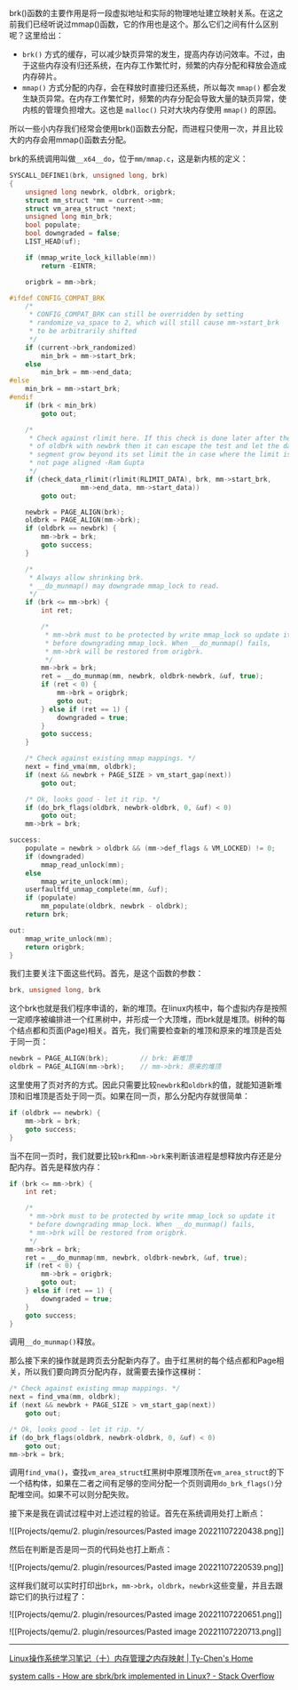 brk()函数的主要作用是将一段虚拟地址和实际的物理地址建立映射关系。在这之前我们已经听说过mmap()函数，它的作用也是这个。那么它们之间有什么区别呢？这里给出：

* `brk()` 方式的缓存，可以减少缺页异常的发生，提高内存访问效率。不过，由于这些内存没有归还系统，在内存工作繁忙时，频繁的内存分配和释放会造成内存碎片。
* `mmap()` 方式分配的内存，会在释放时直接归还系统，所以每次 `mmap()` 都会发生缺页异常。在内存工作繁忙时，频繁的内存分配会导致大量的缺页异常，使内核的管理负担增大。这也是 `malloc()` 只对大块内存使用 `mmap()` 的原因。

所以一些小内存我们经常会使用brk()函数去分配，而进程只使用一次，并且比较大的内存会用mmap()函数去分配。

brk的系统调用叫做`__x64__do`，位于`mm/mmap.c`，这是新内核的定义：

```c
SYSCALL_DEFINE1(brk, unsigned long, brk)
{
	unsigned long newbrk, oldbrk, origbrk;
	struct mm_struct *mm = current->mm;
	struct vm_area_struct *next;
	unsigned long min_brk;
	bool populate;
	bool downgraded = false;
	LIST_HEAD(uf);

	if (mmap_write_lock_killable(mm))
		return -EINTR;

	origbrk = mm->brk;

#ifdef CONFIG_COMPAT_BRK
	/*
	 * CONFIG_COMPAT_BRK can still be overridden by setting
	 * randomize_va_space to 2, which will still cause mm->start_brk
	 * to be arbitrarily shifted
	 */
	if (current->brk_randomized)
		min_brk = mm->start_brk;
	else
		min_brk = mm->end_data;
#else
	min_brk = mm->start_brk;
#endif
	if (brk < min_brk)
		goto out;

	/*
	 * Check against rlimit here. If this check is done later after the test
	 * of oldbrk with newbrk then it can escape the test and let the data
	 * segment grow beyond its set limit the in case where the limit is
	 * not page aligned -Ram Gupta
	 */
	if (check_data_rlimit(rlimit(RLIMIT_DATA), brk, mm->start_brk,
			      mm->end_data, mm->start_data))
		goto out;

	newbrk = PAGE_ALIGN(brk);
	oldbrk = PAGE_ALIGN(mm->brk);
	if (oldbrk == newbrk) {
		mm->brk = brk;
		goto success;
	}

	/*
	 * Always allow shrinking brk.
	 * __do_munmap() may downgrade mmap_lock to read.
	 */
	if (brk <= mm->brk) {
		int ret;

		/*
		 * mm->brk must to be protected by write mmap_lock so update it
		 * before downgrading mmap_lock. When __do_munmap() fails,
		 * mm->brk will be restored from origbrk.
		 */
		mm->brk = brk;
		ret = __do_munmap(mm, newbrk, oldbrk-newbrk, &uf, true);
		if (ret < 0) {
			mm->brk = origbrk;
			goto out;
		} else if (ret == 1) {
			downgraded = true;
		}
		goto success;
	}

	/* Check against existing mmap mappings. */
	next = find_vma(mm, oldbrk);
	if (next && newbrk + PAGE_SIZE > vm_start_gap(next))
		goto out;

	/* Ok, looks good - let it rip. */
	if (do_brk_flags(oldbrk, newbrk-oldbrk, 0, &uf) < 0)
		goto out;
	mm->brk = brk;

success:
	populate = newbrk > oldbrk && (mm->def_flags & VM_LOCKED) != 0;
	if (downgraded)
		mmap_read_unlock(mm);
	else
		mmap_write_unlock(mm);
	userfaultfd_unmap_complete(mm, &uf);
	if (populate)
		mm_populate(oldbrk, newbrk - oldbrk);
	return brk;

out:
	mmap_write_unlock(mm);
	return origbrk;
}

```

我们主要关注下面这些代码。首先，是这个函数的参数：

```c
brk, unsigned long, brk
```

这个brk也就是我们程序申请的，新的堆顶。在linux内核中，每个虚拟内存是按照一定顺序被编排进一个红黑树中，并形成一个大顶堆，而brk就是堆顶。树种的每个结点都和页面(Page)相关。首先，我们需要检查新的堆顶和原来的堆顶是否处于同一页：

```c
newbrk = PAGE_ALIGN(brk);        // brk: 新堆顶
oldbrk = PAGE_ALIGN(mm->brk);    // mm->brk: 原来的堆顶
```

这里使用了页对齐的方式。因此只需要比较`newbrk`和`oldbrk`的值，就能知道新堆顶和旧堆顶是否处于同一页。如果在同一页，那么分配内存就很简单：

```c
if (oldbrk == newbrk) {
	mm->brk = brk;
	goto success;
}
```

当不在同一页时，我们就要比较`brk`和`mm->brk`来判断该进程是想释放内存还是分配内存。首先是释放内存：

```c
if (brk <= mm->brk) {
	int ret;

	/*
	 * mm->brk must to be protected by write mmap_lock so update it
	 * before downgrading mmap_lock. When __do_munmap() fails,
	 * mm->brk will be restored from origbrk.
	 */
	mm->brk = brk;
	ret = __do_munmap(mm, newbrk, oldbrk-newbrk, &uf, true);
	if (ret < 0) {
		mm->brk = origbrk;
		goto out;
	} else if (ret == 1) {
		downgraded = true;
	}
	goto success;
}
```

调用`__do_munmap()`释放。

那么接下来的操作就是跨页去分配新内存了。由于红黑树的每个结点都和Page相关，所以我们要向跨页分配内存，就需要去操作这棵树：

```c
/* Check against existing mmap mappings. */
next = find_vma(mm, oldbrk);
if (next && newbrk + PAGE_SIZE > vm_start_gap(next))
	goto out;

/* Ok, looks good - let it rip. */
if (do_brk_flags(oldbrk, newbrk-oldbrk, 0, &uf) < 0)
	goto out;
mm->brk = brk;
```

调用`find_vma()`，查找`vm_area_struct`红黑树中原堆顶所在`vm_area_struct`的下一个结构体，如果在二者之间有足够的空间分配一个页则调用`do_brk_flags()`分配堆空间。如果不可以则分配失败。

接下来是我在调试过程中对上述过程的验证。首先在系统调用处打上断点：

![[Projects/qemu/2. plugin/resources/Pasted image 20221107220438.png]]

然后在判断是否是同一页的代码处也打上断点：

![[Projects/qemu/2. plugin/resources/Pasted image 20221107220539.png]]

这样我们就可以实时打印出`brk`，`mm->brk`，`oldbrk`，`newbrk`这些变量，并且去跟踪它们的执行过程了：

![[Projects/qemu/2. plugin/resources/Pasted image 20221107220651.png]]

![[Projects/qemu/2. plugin/resources/Pasted image 20221107220713.png]]

---

[Linux操作系统学习笔记（十）内存管理之内存映射 | Ty-Chen's Home](https://ty-chen.github.io/linux-kernel-mmap/)

[system calls - How are sbrk/brk implemented in Linux? - Stack Overflow](https://stackoverflow.com/questions/997425/how-are-sbrk-brk-implemented-in-linux)